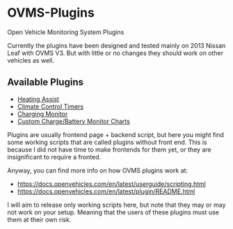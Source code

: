 # OVMS-Plugins
Open Vehicle Monitoring System Plugins

Currently the plugins have been designed and tested mainly on 2013 Nissan Leaf with OVMS V3. But with little or no changes they should work on other vehicles as well.

## Available Plugins
 - [Heating Assist](heat-assist)
 - [Climate Control Timers](cctimer)
 - [Charging Monitor](chargemon)
 - [Custom Charge/Battery Monitor Charts](chargemon)

Plugins are usually frontend page + backend script, but here you might find some working scripts that are called plugins without front end. This is because I did not have time to make frontends for them yet, or they are insignificant to require a fronted.

Anyway, you can find more info on how OVMS plugins work at:
 - https://docs.openvehicles.com/en/latest/userguide/scripting.html
 - https://docs.openvehicles.com/en/latest/plugin/README.html

I will aim to release only working scripts here, but note that they may or may not work on your setup. Meaning that the users of these plugins must use them at their own risk.
